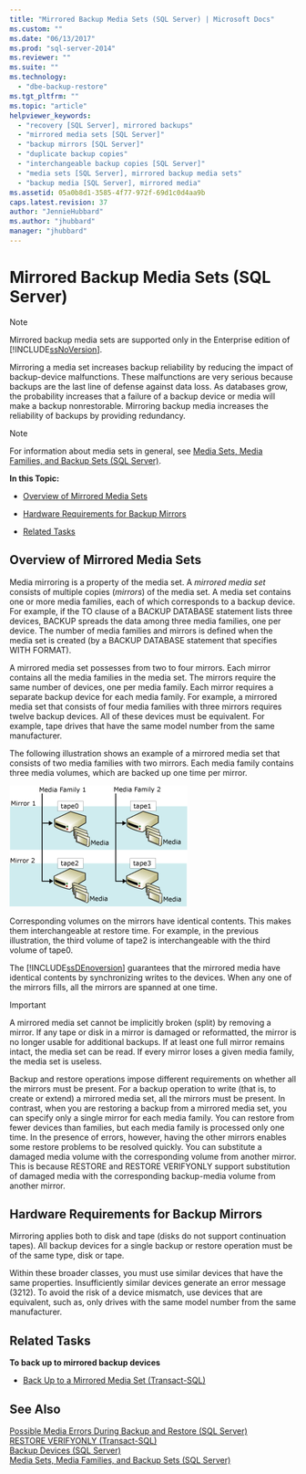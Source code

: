 ```yaml
---
title: "Mirrored Backup Media Sets (SQL Server) | Microsoft Docs"
ms.custom: ""
ms.date: "06/13/2017"
ms.prod: "sql-server-2014"
ms.reviewer: ""
ms.suite: ""
ms.technology: 
  - "dbe-backup-restore"
ms.tgt_pltfrm: ""
ms.topic: "article"
helpviewer_keywords: 
  - "recovery [SQL Server], mirrored backups"
  - "mirrored media sets [SQL Server]"
  - "backup mirrors [SQL Server]"
  - "duplicate backup copies"
  - "interchangeable backup copies [SQL Server]"
  - "media sets [SQL Server], mirrored backup media sets"
  - "backup media [SQL Server], mirrored media"
ms.assetid: 05a0b8d1-3585-4f77-972f-69d1c0d4aa9b
caps.latest.revision: 37
author: "JennieHubbard"
ms.author: "jhubbard"
manager: "jhubbard"
---
```

# Mirrored Backup Media Sets (SQL Server)
    
> [!NOTE]  
>  Mirrored backup media sets are supported only in the Enterprise edition of [!INCLUDE[ssNoVersion](../../includes/ssnoversion-md.md)].  
  
 Mirroring a media set increases backup reliability by reducing the impact of backup-device malfunctions. These malfunctions are very serious because backups are the last line of defense against data loss. As databases grow, the probability increases that a failure of a backup device or media will make a backup nonrestorable. Mirroring backup media increases the reliability of backups by providing redundancy.  
  
> [!NOTE]  
>  For information about media sets in general, see [Media Sets, Media Families, and Backup Sets &#40;SQL Server&#41;](media-sets-media-families-and-backup-sets-sql-server.md).  
  
 **In this Topic:**  
  
-   [Overview of Mirrored Media Sets](#OverviewofMirroredMediaSets)  
  
-   [Hardware Requirements for Backup Mirrors](#HardwareReqs)  
  
-   [Related Tasks](#RelatedTasks)  
  
##  <a name="OverviewofMirroredMediaSets"></a> Overview of Mirrored Media Sets  
 Media mirroring is a property of the media set. A *mirrored media set* consists of multiple copies (*mirrors*) of the media set. A media set contains one or more media families, each of which corresponds to a backup device. For example, if the TO clause of a BACKUP DATABASE statement lists three devices, BACKUP spreads the data among three media families, one per device. The number of media families and mirrors is defined when the media set is created (by a BACKUP DATABASE statement that specifies WITH FORMAT).  
  
 A mirrored media set possesses from two to four mirrors. Each mirror contains all the media families in the media set. The mirrors require the same number of devices, one per media family. Each mirror requires a separate backup device for each media family. For example, a mirrored media set that consists of four media families with three mirrors requires twelve backup devices. All of these devices must be equivalent. For example, tape drives that have the same model number from the same manufacturer.  
  
 The following illustration shows an example of a mirrored media set that consists of two media families with two mirrors. Each media family contains three media volumes, which are backed up one time per mirror.  
  
 ![Mirrored media set: two families with two mirrors](../../database-engine/media/bnr-backup-media-mirror.gif "Mirrored media set: two families with two mirrors")  
  
 Corresponding volumes on the mirrors have identical contents. This makes them interchangeable at restore time. For example, in the previous illustration, the third volume of tape2 is interchangeable with the third volume of tape0.  
  
 The [!INCLUDE[ssDEnoversion](../../includes/ssdenoversion-md.md)] guarantees that the mirrored media have identical contents by synchronizing writes to the devices. When any one of the mirrors fills, all the mirrors are spanned at one time.  
  
> [!IMPORTANT]  
>  A mirrored media set cannot be implicitly broken (split) by removing a mirror. If any tape or disk in a mirror is damaged or reformatted, the mirror is no longer usable for additional backups. If at least one full mirror remains intact, the media set can be read. If every mirror loses a given media family, the media set is useless.  
  
 Backup and restore operations impose different requirements on whether all the mirrors must be present. For a backup operation to write (that is, to create or extend) a mirrored media set, all the mirrors must be present. In contrast, when you are restoring a backup from a mirrored media set, you can specify only a single mirror for each media family. You can restore from fewer devices than families, but each media family is processed only one time. In the presence of errors, however, having the other mirrors enables some restore problems to be resolved quickly. You can substitute a damaged media volume with the corresponding volume from another mirror. This is because RESTORE and RESTORE VERIFYONLY support substitution of damaged media with the corresponding backup-media volume from another mirror.  
  
##  <a name="HardwareReqs"></a> Hardware Requirements for Backup Mirrors  
 Mirroring applies both to disk and tape (disks do not support continuation tapes). All backup devices for a single backup or restore operation must be of the same type, disk or tape.  
  
 Within these broader classes, you must use similar devices that have the same properties. Insufficiently similar devices generate an error message (3212). To avoid the risk of a device mismatch, use devices that are equivalent, such as, only drives with the same model number from the same manufacturer.  
  
##  <a name="RelatedTasks"></a> Related Tasks  
 **To back up to mirrored backup devices**  
  
-   [Back Up to a Mirrored Media Set &#40;Transact-SQL&#41;](back-up-to-a-mirrored-media-set-transact-sql.md)  
  
## See Also  
 [Possible Media Errors During Backup and Restore &#40;SQL Server&#41;](possible-media-errors-during-backup-and-restore-sql-server.md)   
 [RESTORE VERIFYONLY &#40;Transact-SQL&#41;](~/t-sql/statements/restore-statements-verifyonly-transact-sql.md)   
 [Backup Devices &#40;SQL Server&#41;](backup-devices-sql-server.md)   
 [Media Sets, Media Families, and Backup Sets &#40;SQL Server&#41;](media-sets-media-families-and-backup-sets-sql-server.md)  
  
  